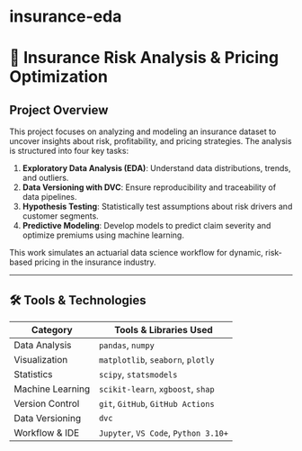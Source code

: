 # insurance-eda
# 🚗 Insurance Risk Analysis & Pricing Optimization

##  Project Overview

This project focuses on analyzing and modeling an insurance dataset to uncover insights about risk, profitability, and pricing strategies. The analysis is structured into four key tasks:

1. **Exploratory Data Analysis (EDA)**: Understand data distributions, trends, and outliers.
2. **Data Versioning with DVC**: Ensure reproducibility and traceability of data pipelines.
3. **Hypothesis Testing**: Statistically test assumptions about risk drivers and customer segments.
4. **Predictive Modeling**: Develop models to predict claim severity and optimize premiums using machine learning.

This work simulates an actuarial data science workflow for dynamic, risk-based pricing in the insurance industry.

---

## 🛠️ Tools & Technologies

| Category         | Tools & Libraries Used                           |
|------------------|--------------------------------------------------|
| Data Analysis     | `pandas`, `numpy`                               |
| Visualization     | `matplotlib`, `seaborn`, `plotly`               |
| Statistics        | `scipy`, `statsmodels`                          |
| Machine Learning  | `scikit-learn`, `xgboost`, `shap`               |
| Version Control   | `git`, `GitHub`, `GitHub Actions`               |
| Data Versioning   | `dvc`                                           |
| Workflow & IDE    | `Jupyter`, `VS Code`, `Python 3.10+`            |
